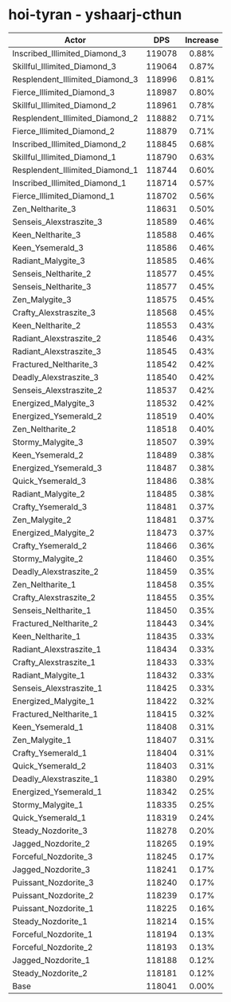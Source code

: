 # hoi-tyran - yshaarj-cthun
| Actor | DPS | Increase |
|---|:---:|:---:|
|Inscribed_Illimited_Diamond_3|119078|0.88%|
|Skillful_Illimited_Diamond_3|119064|0.87%|
|Resplendent_Illimited_Diamond_3|118996|0.81%|
|Fierce_Illimited_Diamond_3|118987|0.80%|
|Skillful_Illimited_Diamond_2|118961|0.78%|
|Resplendent_Illimited_Diamond_2|118882|0.71%|
|Fierce_Illimited_Diamond_2|118879|0.71%|
|Inscribed_Illimited_Diamond_2|118845|0.68%|
|Skillful_Illimited_Diamond_1|118790|0.63%|
|Resplendent_Illimited_Diamond_1|118744|0.60%|
|Inscribed_Illimited_Diamond_1|118714|0.57%|
|Fierce_Illimited_Diamond_1|118702|0.56%|
|Zen_Neltharite_3|118631|0.50%|
|Senseis_Alexstraszite_3|118589|0.46%|
|Keen_Neltharite_3|118588|0.46%|
|Keen_Ysemerald_3|118586|0.46%|
|Radiant_Malygite_3|118585|0.46%|
|Senseis_Neltharite_2|118577|0.45%|
|Senseis_Neltharite_3|118577|0.45%|
|Zen_Malygite_3|118575|0.45%|
|Crafty_Alexstraszite_3|118568|0.45%|
|Keen_Neltharite_2|118553|0.43%|
|Radiant_Alexstraszite_2|118546|0.43%|
|Radiant_Alexstraszite_3|118545|0.43%|
|Fractured_Neltharite_3|118542|0.42%|
|Deadly_Alexstraszite_3|118540|0.42%|
|Senseis_Alexstraszite_2|118537|0.42%|
|Energized_Malygite_3|118532|0.42%|
|Energized_Ysemerald_2|118519|0.40%|
|Zen_Neltharite_2|118518|0.40%|
|Stormy_Malygite_3|118507|0.39%|
|Keen_Ysemerald_2|118489|0.38%|
|Energized_Ysemerald_3|118487|0.38%|
|Quick_Ysemerald_3|118486|0.38%|
|Radiant_Malygite_2|118485|0.38%|
|Crafty_Ysemerald_3|118481|0.37%|
|Zen_Malygite_2|118481|0.37%|
|Energized_Malygite_2|118473|0.37%|
|Crafty_Ysemerald_2|118466|0.36%|
|Stormy_Malygite_2|118460|0.35%|
|Deadly_Alexstraszite_2|118459|0.35%|
|Zen_Neltharite_1|118458|0.35%|
|Crafty_Alexstraszite_2|118455|0.35%|
|Senseis_Neltharite_1|118450|0.35%|
|Fractured_Neltharite_2|118443|0.34%|
|Keen_Neltharite_1|118435|0.33%|
|Radiant_Alexstraszite_1|118434|0.33%|
|Crafty_Alexstraszite_1|118433|0.33%|
|Radiant_Malygite_1|118432|0.33%|
|Senseis_Alexstraszite_1|118425|0.33%|
|Energized_Malygite_1|118422|0.32%|
|Fractured_Neltharite_1|118415|0.32%|
|Keen_Ysemerald_1|118408|0.31%|
|Zen_Malygite_1|118407|0.31%|
|Crafty_Ysemerald_1|118404|0.31%|
|Quick_Ysemerald_2|118403|0.31%|
|Deadly_Alexstraszite_1|118380|0.29%|
|Energized_Ysemerald_1|118342|0.25%|
|Stormy_Malygite_1|118335|0.25%|
|Quick_Ysemerald_1|118319|0.24%|
|Steady_Nozdorite_3|118278|0.20%|
|Jagged_Nozdorite_2|118265|0.19%|
|Forceful_Nozdorite_3|118245|0.17%|
|Jagged_Nozdorite_3|118241|0.17%|
|Puissant_Nozdorite_3|118240|0.17%|
|Puissant_Nozdorite_2|118239|0.17%|
|Puissant_Nozdorite_1|118225|0.16%|
|Steady_Nozdorite_1|118214|0.15%|
|Forceful_Nozdorite_1|118194|0.13%|
|Forceful_Nozdorite_2|118193|0.13%|
|Jagged_Nozdorite_1|118188|0.12%|
|Steady_Nozdorite_2|118181|0.12%|
|Base|118041|0.00%|
